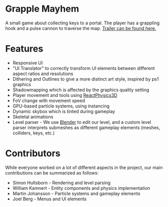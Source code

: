 # Grapple Mayhem
A small game about collecting keys to a portal. The player has a grappling hook and a pulse cannon to traverse the map. [Trailer can be found here.](https://drive.google.com/file/d/1JpgOtOUMuuPeV_nibfomrBeAsp5E1YKn/view)

# Features
* Responsive UI
* "UI Translator" to correctly transform UI elements between different aspect ratios and resolutions
* Dithering and Outlines to give a more distinct art style, inspired by ps1 graphics
* Shadowmapping which is affected by the graphics quality setting
* Player movement and tools using [ReactPhysics3D](https://www.reactphysics3d.com/)
* FoV change with movement speed
* GPU-based particle systems, using instancing
* Dynamic skybox which is tinted during gameplay
* Skeletal animations
* Level parser - We use [Blender](https://www.blender.org/) to edit our level, and a custom level parser interprets submeshes as different gameplay elements (meshes, colliders, keys, etc.)

# Contributors
While everyone worked on a lot of different aspects in the project, our main contributions can be summarized as follows:
* Simon Hultsborn - Rendering and level parsing
* William Kamnert - Entity components and physics implementation
* Martin Johansson - Particle systems and gameplay elements
* Joel Berg - Menus and UI elements
